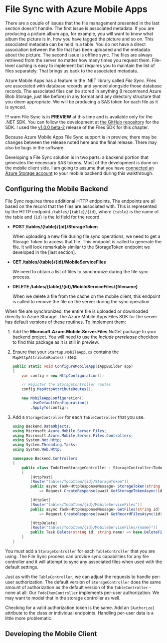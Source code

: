 # File Sync with Azure Mobile Apps

There are a couple of issues that the file management presented in the last section doesn't
handle.  The first issue is associated metadata.  If you are producing a picture album app, for
example, you will want to know what album the picture is in, how you have tagged the picture
and so on.  This associated metadata can be held in a table.  You do not have a direct 
association between the file that has been uploaded and the metadata about the picture.
The second issue is offline sync.  The files are always retrieved from the server no matter
how many times you request them.  File-level caching is easy to implement but requires you
to maintain the list of files separately.  That brings us back to the associated metadata.

Azure Mobile Apps has a feature in the .NET library called _File Sync_.  Files are associated
with database records and synced alongside those database records.  The associated files can
be stored in anything (I recommend Azure Blob Storage, just like before) in any format and
any directory structure that you deem appropriate.  We will be producing a SAS token for
each file as it is synced.

!!! warn
    File Sync is in **PREVIEW** at this time and is available only for the .NET SDK.  You
    can follow the development at [the GitHub repository][1] for the SDK.  I used the [v1.0.0 beta-2][2]
    release of the Files SDK for this chapter.  

Because Azure Mobile Apps File Sync support is in preview, there may be changes between the
release noted here and the final release.  There may also be bugs in the software.

Developing a File Sync solution is in two parts: a backend portion that generates the necessary
SAS tokens.  Most of the development is done on the mobile client side.  I am going to assume
that you have [connected an Azure Storage account][3] to your mobile backend during this walkthrough.

## Configuring the Mobile Backend

File Sync requires three additional HTTP endpoints.  The endpoints are all based on the record that the 
files are associated with.  This is represented by the HTTP endpoint `/tables/{table}/{id}`, where `{table}` 
is the name of the table and `{id}` is the Id field for the record.

* **POST /tables/{table}/{id}/StorageToken**

  When uploading a new file during file sync operations, we need to get a Storage Token to access
  that file.  This endpoint is called to generate the file.  It will look remarkably similar to the
  StorageToken endpoint we developed in the [last section].

* **GET /tables/{table}/{id}/MobileServiceFiles**

  We need to obtain a list of files to synchronize during the file sync process.

* **DELETE /tables/{table}/{id}/MobileServiceFiles/{filename}**

  When we delete a file from the cache on the mobile client, this endpoint is called to remove the file on the
  server during the sync operation.

When file are synchronized, the entire file is uploaded or downloaded directly to Azure Storage.  The
Azure Mobile Apps Files SDK for the server has default versions of these routines.  To implement them:

1. Add the **Microsoft.Azure.Mobile.Server.Files** NuGet package to your backend project.  You will need
   to use the _Include prerelease_ checkbox to find this package as it is still in preview.

2. Ensure that your `Startup.MobileApp.cs` contains the `MapHttpAttributeRoutes()` step:

    ```csharp
    public static void ConfigureMobileApp(IAppBuilder app)
    {
        var config = new HttpConfiguration();
    
        // Register the StorageController routes
        config.MapHttpAttributeRoutes();
    
        new MobileAppConfiguration()
            .UseDefaultConfiguration()
            .ApplyTo(config);
    ```

3. Add a `StorageController` for each `TableController` that you use.

    ```csharp
    using Backend.DataObjects;
    using Microsoft.Azure.Mobile.Server.Files;
    using Microsoft.Azure.Mobile.Server.Files.Controllers;
    using System.Net.Http;
    using System.Threading.Tasks;
    using System.Web.Http;
    
    namespace Backend.Controllers
    {
        public class TodoItemStorageController : StorageController<TodoItem>
        {
            [HttpPost]
            [Route("tables/TodoItem/{id}/StorageToken")]
            public async Task<HttpResponseMessage> StorageToken(string id, StorageTokenRequest value)
                => Request.CreateResponse(await GetStorageTokenAsync(id, value));
    
            [HttpGet]
            [Route("tables/TodoItem/{id}/MobileServiceFiles")]
            public async Task<HttpResponseMessage> GetFiles(string id)
                => Request.CreateResponse(await GetRecordFilesAsync(id));
    
            [HttpDelete]
            [Route("tables/TodoItem/{id}/MobileServiceFiles/{name}")]
            public Task Delete(string id, string name) => base.DeleteFileAsync(id, name);
        }
    }
    ```

You must add a `StorageController` for each `TableController` that you are using.  The File Sync
process can provide sync capabilities for any file controller and it will attempt to sync any
associated files when used with the default settings.

Just as with the `TableController`, we can adjust the requests to handle per-user authorization.
The default version of `StorageController` does the same amount of authorization as the default
version of the `TableController` - none at all.  Our `TodoItemController` implements per-user
authorization.  We may want to model that in the storage controller as well.  

Checking for a valid authorization token is the same.  Add an `[Authorize]` attribute to the 
class or individual endpoints.  Handling per-user data is a little more problematic.

## Developing the Mobile Client

<!-- Images -->

<!-- Links -->
[1]: https://github.com/Azure/azure-mobile-apps-net-files-client
[2]: http://www.nuget.org/packages/Microsoft.Azure.Mobile.Client.Files/1.0.0-beta-2
[3]: ./concepts.md#create-storage-acct
